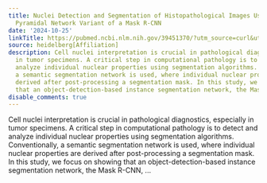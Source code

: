 ```yaml
---
title: Nuclei Detection and Segmentation of Histopathological Images Using a Feature
  Pyramidal Network Variant of a Mask R-CNN
date: '2024-10-25'
linkTitle: https://pubmed.ncbi.nlm.nih.gov/39451370/?utm_source=curl&utm_medium=rss&utm_campaign=pubmed-2&utm_content=1FakS-2QOkCT8HsMOQP1bCRQ4YzyumYOmxmF0moLsQ3dFB1E9V&fc=20220326224207&ff=20241025210316&v=2.18.0.post9+e462414
source: heidelberg[Affiliation]
description: Cell nuclei interpretation is crucial in pathological diagnostics, especially
  in tumor specimens. A critical step in computational pathology is to detect and
  analyze individual nuclear properties using segmentation algorithms. Conventionally,
  a semantic segmentation network is used, where individual nuclear properties are
  derived after post-processing a segmentation mask. In this study, we focus on showing
  that an object-detection-based instance segmentation network, the Mask R-CNN, ...
disable_comments: true
---
```

Cell nuclei interpretation is crucial in pathological diagnostics, especially in tumor specimens. A critical step in computational pathology is to detect and analyze individual nuclear properties using segmentation algorithms. Conventionally, a semantic segmentation network is used, where individual nuclear properties are derived after post-processing a segmentation mask. In this study, we focus on showing that an object-detection-based instance segmentation network, the Mask R-CNN, ...